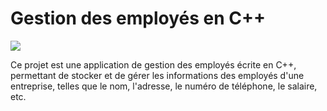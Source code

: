 # Gestion des employés en C++
![](https://geekflare.com/wp-content/uploads/2022/02/employeemanagementsoftware.png)

Ce projet est une application de gestion des employés écrite en C++, permettant de stocker et de gérer les informations des employés d'une entreprise, telles que le nom, l'adresse, le numéro de téléphone, le salaire, etc.

